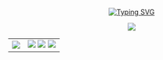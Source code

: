 <!-- ✨ 웰컴 타이핑 텍스트 -->
<p align="center">
  <a href="https://git.io/typing-svg">
    <img src="https://readme-typing-svg.demolab.com?font=Fira+Code&pause=1000&width=650&lines=Welcome+!!!;Yong+Chae+Kim's+Github" alt="Typing SVG" />
  </a>
</p>

<!-- 🧑‍💻 깃허브 프로필 카드 -->
<p align="center">
  <img src="http://github-profile-summary-cards.vercel.app/api/cards/profile-details?username=97yong&theme=transparent" />
</p>

<div align="center">
<table>
  <tr>
    <td>
      <img src="http://github-profile-summary-cards.vercel.app/api/cards/stats?username=97yong&theme=transparent" />
    </td>
    <td>
      <img src="https://img.shields.io/badge/Python-3.9-blue?logo=python&logoColor=white" />
      <img src="https://img.shields.io/badge/PyTorch-2.0-red?logo=pytorch&logoColor=white" />
      <img src="https://img.shields.io/badge/DeepLearning-Model-green?logo=neural&logoColor=white" />
    </td>
  </tr>
</table>
</div>
